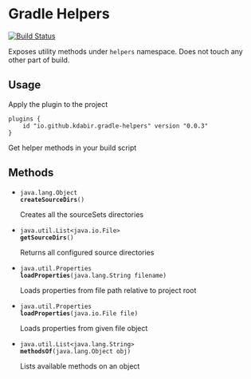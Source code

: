# Gradle Helpers

[![Build Status](https://travis-ci.org/kdabir/gradle-helpers.svg?branch=master)](https://travis-ci.org/kdabir/gradle-helpers)

Exposes utility methods under `helpers` namespace. Does not touch any other part of build.


## Usage

Apply the plugin to the project

    plugins {
        id "io.github.kdabir.gradle-helpers" version "0.0.3"
    }

Get helper methods in your build script

## Methods

- <code>java.lang.Object <strong>createSourceDirs</strong>()</code>
    
    Creates all the sourceSets directories

- <code>java.util.List&lt;java.io.File&gt; <strong>getSourceDirs</strong>()</code>
    
    Returns all configured source directories

- <code>java.util.Properties <strong>loadProperties</strong>(java.lang.String filename)</code>
    
    Loads properties from file path relative to project root

- <code>java.util.Properties <strong>loadProperties</strong>(java.io.File file)</code>
    
    Loads properties from given file object

- <code>java.util.List&lt;java.lang.String&gt; <strong>methodsOf</strong>(java.lang.Object obj)</code>
    
    Lists available methods on an object
